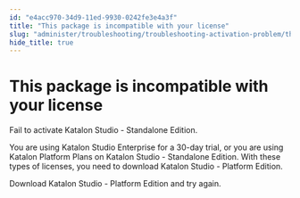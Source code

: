 ```yaml
---
id: "e4acc970-34d9-11ed-9930-0242fe3e4a3f"
title: "This package is incompatible with your license"
slug: "administer/troubleshooting/troubleshooting-activation-problem/this-package-is-incompatible-with-your-license"
hide_title: true
---
```


# <a id="troubleshooting-589" class="anchor_top_offset"/><a id="ariaid-title1" class="anchor_top_offset"/>This package is incompatible with your license

<section xmlns="http://www.w3.org/1999/xhtml" className="section condition"><p className="p">Fail to activate Katalon Studio - Standalone Edition.</p></section> 
<div xmlns="http://www.w3.org/1999/xhtml" className="bodydiv troubleSolution"><section className="section cause"><p className="p">You are using Katalon Studio Enterprise for a 30-day trial, or you are using Katalon Platform Plans on Katalon Studio - Standalone Edition. With these types of licenses, you need to download Katalon Studio - Platform Edition.</p></section><section className="section remedy"><div className="li step p"><span className="ph cmd">Download Katalon Studio - Platform Edition and try again.</span></div></section></div>
